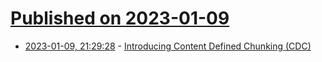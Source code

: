 # [Published on 2023-01-09](index.md)

* [2023-01-09, 21:29:28](https://lobste.rs/s/yuxzus/introducing_content_defined_chunking) - [Introducing Content Defined Chunking (CDC)](https://restic.net/blog/2015-09-12/restic-foundation1-cdc/)
